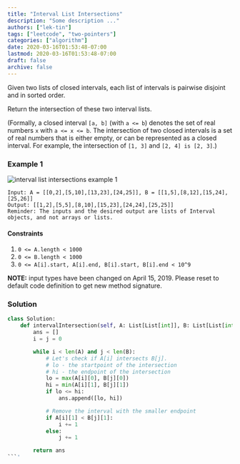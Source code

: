 ```yaml
---
title: "Interval List Intersections"
description: "Some description ..."
authors: ["lek-tin"]
tags: ["leetcode", "two-pointers"]
categories: ["algorithm"]
date: 2020-03-16T01:53:48-07:00
lastmod: 2020-03-16T01:53:48-07:00
draft: false
archive: false
---
```

Given two lists of closed intervals, each list of intervals is pairwise disjoint and in sorted order.  

Return the intersection of these two interval lists.  

(Formally, a closed interval `[a, b]` (with `a <= b`) denotes the set of real numbers `x` with `a <= x <= b`.  The intersection of two closed intervals is a set of real numbers that is either empty, or can be represented as a closed interval.  For example, the intersection of `[1, 3]` and `[2, 4] is [2, 3]`.)  


### Example 1

![interval list intersections example 1](/img/post/interval-list-intersections-example-1.png)
```
Input: A = [[0,2],[5,10],[13,23],[24,25]], B = [[1,5],[8,12],[15,24],[25,26]]
Output: [[1,2],[5,5],[8,10],[15,23],[24,24],[25,25]]
Reminder: The inputs and the desired output are lists of Interval objects, and not arrays or lists.
```

#### Constraints

1. `0 <= A.length < 1000`
2. `0 <= B.length < 1000`
3. `0 <= A[i].start, A[i].end, B[i].start, B[i].end < 10^9`

**NOTE:** input types have been changed on April 15, 2019. Please reset to default code definition to get new method signature.

### Solution

```python
class Solution:
    def intervalIntersection(self, A: List[List[int]], B: List[List[int]]) -> List[List[int]]:
        ans = []
        i = j = 0

        while i < len(A) and j < len(B):
            # Let's check if A[i] intersects B[j].
            # lo - the startpoint of the intersection
            # hi - the endpoint of the intersection
            lo = max(A[i][0], B[j][0])
            hi = min(A[i][1], B[j][1])
            if lo <= hi:
                ans.append([lo, hi])

            # Remove the interval with the smaller endpoint
            if A[i][1] < B[j][1]:
                i += 1
            else:
                j += 1

        return ans
```'